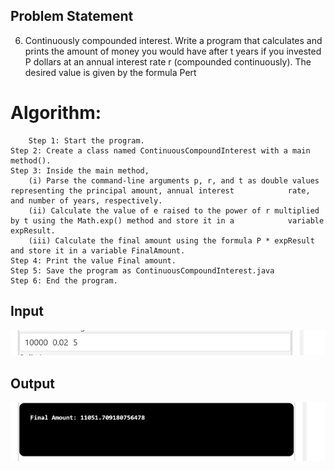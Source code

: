 ## Problem Statement

6.	Continuously compounded interest. Write a program that calculates and prints the amount of money you would have after t years if you invested P dollars at an annual interest rate r (compounded continuously).
The desired value is given by the formula Pert

# Algorithm:

    	Step 1: Start the program.
	Step 2: Create a class named ContinuousCompoundInterest with a main method().
	Step 3: Inside the main method,
		(i) Parse the command-line arguments p, r, and t as double values representing the principal amount, annual interest 			rate, and number of years, respectively.
		(ii) Calculate the value of e raised to the power of r multiplied by t using the Math.exp() method and store it in a 			variable expResult.
		(iii) Calculate the final amount using the formula P * expResult and store it in a variable FinalAmount.
	Step 4: Print the value Final amount.
	Step 5: Save the program as ContinuousCompoundInterest.java
	Step 6: End the program.


## Input

![Alt text](image-13.png)

## Output

![Alt text](image-14.png)
